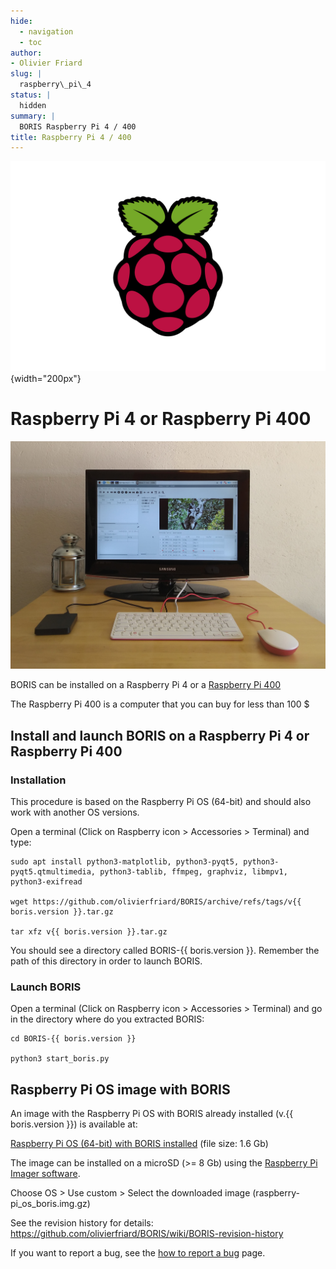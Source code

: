 ```yaml
---
hide:
  - navigation
  - toc
author:
- Olivier Friard
slug: |
  raspberry\_pi\_4
status: |
  hidden
summary: |
  BORIS Raspberry Pi 4 / 400
title: Raspberry Pi 4 / 400
---
```


![Raspberry Pi logo](images/raspberry_pi.svg){width="200px"}

# Raspberry Pi 4 or Raspberry Pi 400


![BORIS running on a Rasberry Pi 400](screenshots/600_raspberry_pi_4_1.jpg)

BORIS can be installed on a Raspberry Pi 4 or a [Raspberry Pi
400](https://www.raspberrypi.org/products/raspberry-pi-400)

The Raspberry Pi 400 is a computer that you can buy for less than 100 \$

## Install and launch BORIS on a Raspberry Pi 4 or Raspberry Pi 400

### Installation

This procedure is based on the Raspberry Pi OS (64-bit) and should also
work with another OS versions.

Open a terminal (Click on Raspberry icon > Accessories > Terminal) and
type:

    sudo apt install python3-matplotlib, python3-pyqt5, python3-pyqt5.qtmultimedia, python3-tablib, ffmpeg, graphviz, libmpv1, python3-exifread

    wget https://github.com/olivierfriard/BORIS/archive/refs/tags/v{{ boris.version }}.tar.gz

    tar xfz v{{ boris.version }}.tar.gz

You should see a directory called BORIS-{{ boris.version }}. Remember the
path of this directory in order to launch BORIS.

### Launch BORIS


Open a terminal (Click on Raspberry icon \> Accessories \> Terminal) and
go in the directory where do you extracted BORIS:

    cd BORIS-{{ boris.version }}

    python3 start_boris.py


## Raspberry Pi OS image with BORIS


An image with the Raspberry Pi OS with BORIS already installed (v.{{ boris.version }}) is available at:

[Raspberry Pi OS (64-bit) with BORIS
installed](https://drive.google.com/file/d/1RCE9uAOm6TdJ3y-1Ol3JHH-UWWjSny1Y/view?usp=sharing)
(file size: 1.6 Gb)

The image can be installed on a microSD (>= 8 Gb) using the [Raspberry
Pi Imager software](https://www.raspberrypi.com/software/).

Choose OS > Use custom > Select the downloaded image
(raspberry-pi_os_boris.img.gz)

See the revision history for details:
<https://github.com/olivierfriard/BORIS/wiki/BORIS-revision-history>

If you want to report a bug, see the [how to report a bug](report_a_bug.md) page.
